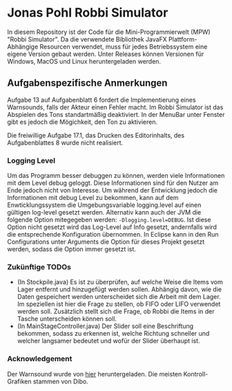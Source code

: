 # Jonas Pohl Robbi Simulator

In diesem Repository ist der Code für die Mini-Programmierwelt (MPW) "Robbi Simulator".
Da die verwendete Bibliothek JavaFX Plattform-Abhängige Resourcen verwendet, muss für jedes Betriebssystem eine eigene Version gebaut werden. Unter Releases können Versionen für Windows, MacOS und Linux heruntergeladen werden.


## Aufgabenspezifische Anmerkungen

Aufgabe 13 auf Aufgabenblatt 6 fordert die Implementierung eines Warnsounds, falls der Akteur einen Fehler macht. Im Robbi Simulator ist das Abspielen des Tons standartmäßig deaktiviert. In der MenuBar unter Fenster gibt es jedoch die Mögichkeit, den Ton zu aktivieren.

Die freiwillige Aufgabe 17.1, das Drucken des Editorinhalts, des Aufgabenblattes 8 wurde nicht realisiert.

### Logging Level

Um das Programm besser debuggen zu können, werden viele Informationen mit dem Level debug geloggt. Diese Informationen sind für den Nutzer am Ende jedoch nicht von Interesse. Um während der Entwicklung jedoch die Informationen mit debug Level zu bekommen, kann auf dem Enwticklungssystem die Umgebungsvariable logging.level auf einen gültigen log-level gesetzt werden. Alternativ kann auch der JVM die folgende Option mitegegeben werden: ``-Dlogging.level=DEBUG``. Ist diese Option nicht gesetzt wird das Log-Level auf Info gesetzt, andernfalls wird die entsprechende Konfiguration übernommen. In Eclipse kann in den Run Configurations unter Arguments die Option für dieses Projekt gesetzt werden, sodass die Option immer gesetzt ist.

### Zukünftige TODOs

- (In Stockpile.java) Es ist zu überprüfen, auf welche Weise die Items vom Lager entfernt und hinzugefügt werden sollen. Abhängig davon, wie die Daten gespeichert werden unterscheidet sich die Arbeit mit dem Lager. Im speziellen ist hier die Frage zu stellen, ob FIFO oder LIFO verwendet werden soll. Zusätzlich stellt sich die Frage, ob Robbi die Items in der Tasche unterscheiden können soll.
- (In MainStageController.java) Der Slider soll eine Beschriftung bekommen, sodass zu erkennen ist, welche Richtung schneller und welcher langsamer bedeutet und wofür der Slider überhaupt ist.

### Acknowledgement

Der Warnsound wurde von [hier](https://freesound.org/s/507906/) heruntergeladen.
Die meisten Kontroll-Grafiken stammen von Dibo.